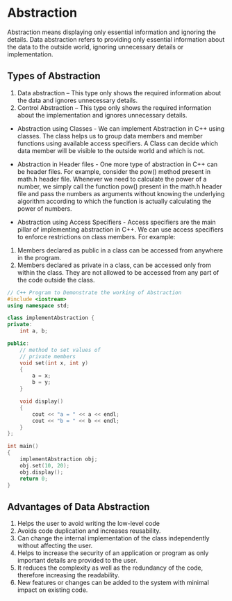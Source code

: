 # Abstraction

Abstraction means displaying only essential information and ignoring the details. Data abstraction refers to providing only essential information about the data to the outside world, ignoring unnecessary details or implementation.

## Types of Abstraction

1. Data abstraction – This type only shows the required information about the data and ignores unnecessary details.
2. Control Abstraction – This type only shows the required information about the implementation and ignores unnecessary details.

* Abstraction using Classes - We can implement Abstraction in C++ using classes. The class helps us to group data members and member functions using available access specifiers. A Class can decide which data member will be visible to the outside world and which is not.

* Abstraction in Header files - One more type of abstraction in C++ can be header files. For example, consider the pow() method present in math.h header file. Whenever we need to calculate the power of a number, we simply call the function pow() present in the math.h header file and pass the numbers as arguments without knowing the underlying algorithm according to which the function is actually calculating the power of numbers.

* Abstraction using Access Specifiers - Access specifiers are the main pillar of implementing abstraction in C++. We can use access specifiers to enforce restrictions on class members. For example:

1. Members declared as public in a class can be accessed from anywhere in the program.
2. Members declared as private in a class, can be accessed only from within the class. They are not allowed to be accessed from any part of the code outside the class.

```cpp
// C++ Program to Demonstrate the working of Abstraction
#include <iostream>
using namespace std;

class implementAbstraction {
private:
    int a, b;

public:
    // method to set values of
    // private members
    void set(int x, int y)
    {
        a = x;
        b = y;
    }

    void display()
    {
        cout << "a = " << a << endl;
        cout << "b = " << b << endl;
    }
};

int main()
{
    implementAbstraction obj;
    obj.set(10, 20);
    obj.display();
    return 0;
}
```

## Advantages of Data Abstraction

1. Helps the user to avoid writing the low-level code
2. Avoids code duplication and increases reusability.
3. Can change the internal implementation of the class independently without affecting the user.
4. Helps to increase the security of an application or program as only important details are provided to the user.
5. It reduces the complexity as well as the redundancy of the code, therefore increasing the readability.
6. New features or changes can be added to the system with minimal impact on existing code.
